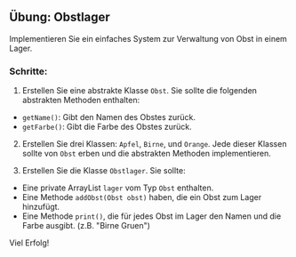 ## Übung: Obstlager

Implementieren Sie ein einfaches System zur Verwaltung von Obst in einem Lager.

### Schritte:

1. Erstellen Sie eine abstrakte Klasse `Obst`. Sie sollte die folgenden abstrakten Methoden enthalten:
  - `getName()`: Gibt den Namen des Obstes zurück.
  - `getFarbe()`: Gibt die Farbe des Obstes zurück.

2. Erstellen Sie drei Klassen: `Apfel`, `Birne`, und `Orange`. Jede dieser Klassen sollte von `Obst` erben und die abstrakten Methoden implementieren.

3. Erstellen Sie die Klasse `Obstlager`. Sie sollte:
  - Eine private ArrayList `lager` vom Typ `Obst` enthalten.
  - Eine Methode `addObst(Obst obst)` haben, die ein Obst zum Lager hinzufügt.
  - Eine Methode `print()`, die für jedes Obst im Lager den Namen und die Farbe ausgibt. (z.B. "Birne Gruen")

Viel Erfolg!
